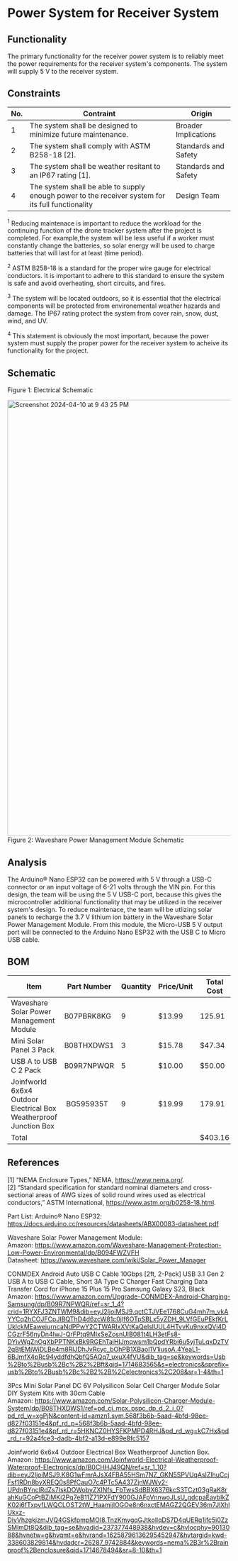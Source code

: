 # Power System for Receiver System
## Functionality
The primary functionality for the receiver power system is to reliably meet the power requirements for the receiver system's components. The system will supply 5 V to the receiver system.

## Constraints
| No.| Contraint | Origin |
| -- | --------- |--------|
|  1 | The system shall be designed to minimize future maintenance.      |   Broader Implications    |
|  2 | The system shall comply with ASTM B258-18 [2]. | Standards and Safety |
|  3 | The system shall be weather resitant to an IP67 rating [1].  | Standards and Safety |
|  4 | The system shall be able to supply enough power to the receiver system for its full functionality | Design Team |
       

<sup>1</sup> Reducing maintenace is important to reduce the workload for the continuing function of the drone tracker system after the project is completed. For example,the system will be less useful if a worker must constantly change the batteries, so solar energy will be used to charge batteries that will last for at least (time period). <br />

<sup>2</sup> ASTM B258-18 is a standard for the proper wire gauge for electrical conductors. It is important to adhere to this standard to ensure the system is safe and avoid overheating, short circuits, and fires.  <br />

<sup>3</sup> The system will be located outdoors, so it is essential that the electrical components will be protected from environemental weather hazards and damage. The IP67 rating protect the system from cover rain, snow, dust, wind, and UV. <br />

<sup>4</sup> This statement is obviously the most important, because the power system must supply the proper power for the receiver system to acheive its functionality for the project. <br />



## Schematic

Figure 1: Electrical Schematic

<img width="984" alt="Screenshot 2024-04-10 at 9 43 25 PM" src="https://github.com/mrnye42/Drone-Tracker-Project/assets/158224821/e893c923-8836-458a-af27-fb9d5f76ec00"> <br />
Figure 2: Waveshare Power Management Module Schematic


## Analysis
The Arduino® Nano ESP32 can be powered with 5 V through a USB-C connector or an input voltage of 6-21 volts through the VIN pin. For this design, the team will be using the 5 V USB-C port, because this gives the microcontroller additional functionality that may be utilized in the receiver system's design. To reduce maintenace, the team will be utlizing solar panels to recharge the 3.7 V lithium ion battery in the Waveshare Solar Power Management Module. From this module, the Micro-USB 5 V output port will be connected to the Arduino Nano ESP32 with the USB C to Micro USB cable. 



## BOM
| Item     | Part Number | Quantity | Price/Unit     | Total Cost |
| -------- | ------------| -------- |----------------|------------|
|Waveshare Solar Power Management Module|       B07PBRK8KG      |   9     |  $13.99              |     125.91       |
|Mini Solar Panel 3 Pack     |     B08THXDWS1        |    3      |      $15.78          |      $47.34      |
|USB A to USB C 2 Pack  |    ‎B09R7NPWQR       |     5     |        $10.00        |      $50.00     |
|Joinfworld 6x6x4 Outdoor Electrical Box Weatherproof Junction Box | ‎ BG595935T | 9 | $19.99 | 179.91 |
|Total     |             |          |                |      $403.16   |

## References
[1] “NEMA Enclosure Types,” NEMA, https://www.nema.org/. <br />
[2] “Standard specification for standard nominal diameters and cross-sectional areas of AWG sizes of solid round wires used as electrical conductors,” ASTM International, https://www.astm.org/b0258-18.html. 



Part List:
Arduino® Nano ESP32: https://docs.arduino.cc/resources/datasheets/ABX00083-datasheet.pdf<br />

Waveshare Solar Power Management Module: <br />
Amazon: https://www.amazon.com/Waveshare-Management-Protection-Low-Power-Environmental/dp/B094FWZVFH<br />
Datasheet: https://www.waveshare.com/wiki/Solar_Power_Manager

CONMDEX Android Auto USB C Cable 10Gbps [2ft, 2-Pack] USB 3.1 Gen 2 USB A to USB C Cable, Short 3A Type C Charger Fast Charging Data Transfer Cord for iPhone 15 Plus 15 Pro Samsung Galaxy S23, Black<br />
Amazon: https://www.amazon.com/Upgrade-CONMDEX-Android-Charging-Samsung/dp/B09R7NPWQR/ref=sr_1_4?crid=1RYXFJ3ZNTWM9&dib=eyJ2IjoiMSJ9.qctCTJVEe1768CuG4mh7m_vkAYYCq2hCOJFCpJIBQThD4d6zcW81c0jlf6OTpSBLx5yZDH_9LVfGEuPEkfKrLUklckMEawejurncaNdPPwY2CTWARIxXVtKaQeIslUUL4HTyvKu9nxxQVj4DCGzrF56nyDn4IwJ-QrFPtq9MlxSeZosnUIB081t4LH3etFs8-DYivWgZnOgXbPPTNKxBk9RGEhTaiHIJmqwsm1bQpdYRbi6u5yjTuLqxDzTV2qBtEMjWiDLBe4m8RlJDhJvRcyc_bOhPB1XBaoI1V1iusoA.4YeaL1-6BJmfX4pRc94yddfdhQbfQ5AQq7_uxuX4fVU&dib_tag=se&keywords=Usb%2Bto%2Busb%2Bc%2B2%2Bft&qid=1714683565&s=electronics&sprefix=usb%2Bto%2Busb%2Bc%2B2%2B%2Celectronics%2C208&sr=1-4&th=1


3Pcs Mini Solar Panel DC 6V Polysilicon Solar Cell Charger Module Solar DIY System Kits with 30cm Cable<br />
Amazon: https://www.amazon.com/Solar-Polysilicon-Charger-Module-System/dp/B08THXDWS1/ref=pd_ci_mcx_pspc_dp_d_2_i_0?pd_rd_w=xgPjN&content-id=amzn1.sym.568f3b6b-5aad-4bfd-98ee-d827f03151e4&pf_rd_p=568f3b6b-5aad-4bfd-98ee-d827f03151e4&pf_rd_r=5HKNCZ0HYSFKPMPD4RHJ&pd_rd_wg=kC7Hx&pd_rd_r=92a4fce3-dadb-4bf2-a13d-e899e8fc5157

Joinfworld 6x6x4 Outdoor Electrical Box Weatherproof Junction Box.<br />
Amazon: https://www.amazon.com/Joinfworld-Electrical-Weatherproof-Waterproof-Electronics/dp/B0CHHJ49QN/ref=sr_1_10?dib=eyJ2IjoiMSJ9.K8G1wFmrAJsX4FBA55HSm7NZ_GKN5SPVUqAsIZlhuCcjFsf1RDn8byXREQ0s8PfCauO7c4PTc5A437ZjnWJWy2-UPdnBYnclRdZs7IskDOWobyZXINfs_FbTwsSdBBX6376kcS3TCzt03gRaK8rahKuGCoPtBZiMKi2Pq7eB11Z71PXFdY900GJAFpVnnwoJLsU_gdcpaEayblkZK02j6fTxpvfLWQCLOST2tW_HaamijlOGOe8n6nxctEMAGZ2QGEV36m7JlXhlUkxz-DiyVhzgkjzmJVQ4GSkfpmpMOI8.TnzKmygqGJtkollqDS7D4qUERq1jfc5i0ZzSMlmDt8Q&dib_tag=se&hvadid=237377448938&hvdev=c&hvlocphy=9013088&hvnetw=g&hvqmt=e&hvrand=16258796136295452947&hvtargid=kwd-338603829814&hydadcr=26287_9742884&keywords=nema%2B3r%2Brainproof%2Benclosure&qid=1714678494&sr=8-10&th=1 


